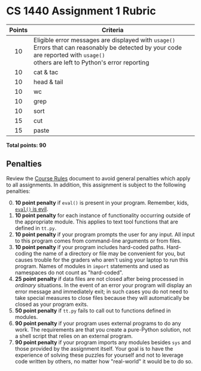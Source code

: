 # CS 1440 Assignment 1 Rubric

| Points | Criteria
|:------:|--------------------------------------------------------------------------------
| 10     | Eligible error messages are displayed with `usage()`<br/> Errors that can reasonably be detected by your code are reported with `usage()`<br/> others are left to Python's error reporting
| 10     | cat & tac
| 10     | head & tail
| 10     | wc
| 10     | grep
| 10     | sort
| 15     | cut
| 15     | paste

**Total points: 90**

## Penalties


Review the [Course Rules](https://gitlab.cs.usu.edu/erik.falor/fa20-cs1440-lecturenotes/blob/master/Course_Rules.md) document to avoid general penalties which apply to all assignments.  In addition, this assignment is subject to the following penalties:

0.  **10 point penalty** if `eval()` is present in your program.  Remember, kids, [`eval()` is evil](https://thepythonguru.com/python-builtin-functions/eval/#evil-eval).
1.  **10 point penalty** for each instance of functionality occurring outside of the appropriate module.  This applies to text tool functions that are defined in `tt.py`.
2.  **10 point penalty** if your program prompts the user for any input.  All input to this program comes from command-line arguments or from files.
3.  **10 point penalty** if your program includes hard-coded paths.  Hard-coding the name of a directory or file may be convenient for you, but causes trouble for the graders who aren't using your laptop to run this program.  Names of modules in `import` statements and used as namespaces do not count as "hard-coded".
4.  **25 point penalty** if data files are not closed after being processed in *ordinary* situations.  In the event of an error your program will display an error message and immediately exit; in such cases you do not need to take special measures to close files because they will automatically be closed as your program exits.
5.  **50 point penalty** if `tt.py` fails to call out to functions defined in modules.
6.  **90 point penalty** if your program uses external programs to do any work.  The requirements are that you create a pure-Python solution, not a shell script that relies on an external program.
7.  **90 point penalty** if your program imports any modules besides `sys` and those provided by the assignment itself.  Your goal is to have the experience of solving these puzzles for yourself and not to leverage code written by others, no matter how "real-world" it would be to do so.
